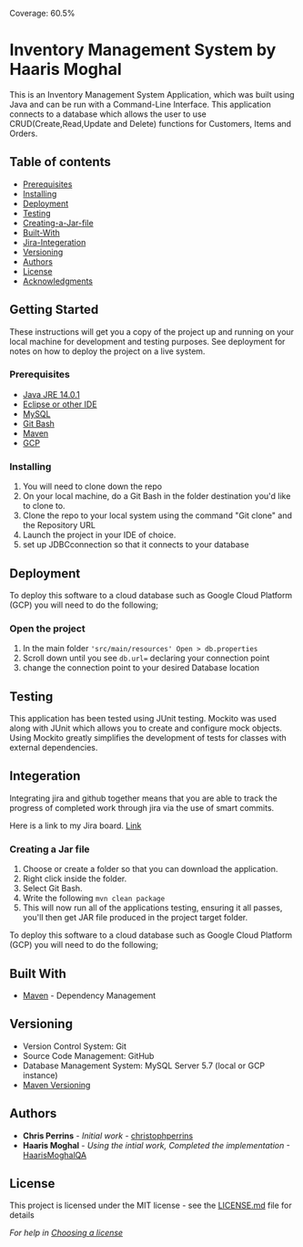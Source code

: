 Coverage: 60.5%

# Inventory Management System by Haaris Moghal

This is an Inventory Management System Application, which was built using Java and can be run with a Command-Line Interface. This application connects to a database which allows the user to use CRUD(Create,Read,Update and Delete) functions for Customers, Items and Orders. 
## Table of contents

* [Prerequisites](https://github.com/QACTrainers/haarismoghalqa_assessment#Prerequisites)
* [Installing](https://github.com/QACTrainers/haarismoghalqa_assessment#Installing)
* [Deployment](https://github.com/QACTrainers/haarismoghalqa_assessment#Deployment)
* [Testing](https://github.com/QACTrainers/haarismoghalqa_assessment#Testing)
* [Creating-a-Jar-file](https://github.com/QACTrainers/haarismoghalqa_assessment#Creating-a-Jar-file)
* [Built-With](https://github.com/QACTrainers/haarismoghalqa_assessment#Built-With)
* [Jira-Integeration](https://github.com/QACTrainers/haarismoghalqa_assessment#Integeration)
* [Versioning](https://github.com/QACTrainers/haarismoghalqa_assessment#Versioning)
* [Authors](https://github.com/QACTrainers/haarismoghalqa_assessment#Authors)
* [License](https://github.com/QACTrainers/haarismoghalqa_assessment#License)
* [Acknowledgments](https://github.com/QACTrainers/haarismoghalqa_assessment#Acknowledgments)


## Getting Started

These instructions will get you a copy of the project up and running on your local machine for development and testing purposes. See deployment for notes on how to deploy the project on a live system.

### Prerequisites


* [Java JRE 14.0.1](https://www.oracle.com/uk/java/technologies/javase/jdk14-archive-downloads.html)
* [Eclipse or other IDE](https://www.eclipse.org/downloads/)
* [MySQL](https://www.mysql.com/downloads/)
* [Git Bash](https://git-scm.com/downloads)
* [Maven](https://maven.apache.org/)
* [GCP](https://cloud.google.com/)

### Installing

1. You will need to clone down the repo
2. On your local machine, do a Git Bash in the folder destination you'd like to clone to. 
3. Clone the repo to your local system using the command "Git clone" and the Repository URL 
4. Launch the project in your IDE of choice.
5. set up JDBCconnection so that it connects to your database

## Deployment

To deploy this software to a cloud database such as Google Cloud Platform (GCP) you will need to do the following;

### Open the project

1. In the main folder ```'src/main/resources' Open > db.properties``` 
2. Scroll down until you see ``` db.url= ``` declaring your connection point
3. change the connection point to your desired Database location

## Testing

This application has been tested using JUnit testing. Mockito was used along with JUnit which allows you to create and configure mock objects. Using Mockito greatly simplifies the development of tests for classes with external dependencies.

## Integeration

Integrating jira and github together means that you are able to track the progress of completed work through jira via the use of smart commits.

Here is a link to my Jira board. [Link](https://haarismoghalims.atlassian.net/jira/software/projects/IMS/boards/1)

### Creating a Jar file

1. Choose or create a folder so that you can download the application.
2. Right click inside the folder.
3. Select Git Bash.
4. Write the following ```mvn clean package```
6. This will now run all of the applications testing, ensuring it all passes, you'll then get JAR file produced in the project target folder.

To deploy this software to a cloud database such as Google Cloud Platform (GCP) you will need to do the following;


## Built With

* [Maven](https://maven.apache.org/) - Dependency Management

## Versioning

* Version Control System: Git 
* Source Code Management: GitHub 
* Database Management System: MySQL Server 5.7 (local or GCP instance)
* [Maven Versioning](https://maven.apache.org/)

## Authors

* **Chris Perrins** - *Initial work* - [christophperrins](https://github.com/christophperrins)
* **Haaris Moghal** - *Using the intial work, Completed the implementation* -[HaarisMoghalQA](https://github.com/HaarismoghalQA)

## License

This project is licensed under the MIT license - see the [LICENSE.md](LICENSE.md) file for details 

*For help in [Choosing a license](https://choosealicense.com/)*


